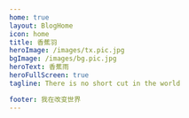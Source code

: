 ```yaml
---
home: true
layout: BlogHome
icon: home
title: 香蕉羽
heroImage: /images/tx.pic.jpg
bgImage: /images/bg.pic.jpg
heroText: 香蕉雨
heroFullScreen: true
tagline: There is no short cut in the world

footer: 我在改变世界
---
```


